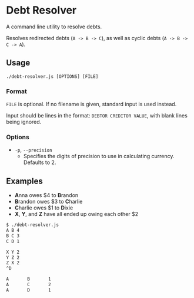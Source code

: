 # Debt Resolver

A command line utility to resolve debts.

Resolves redirected debts (`A -> B -> C`), as well as cyclic debts
(`A -> B -> C -> A`).

## Usage

`./debt-resolver.js [OPTIONS] [FILE]`

### Format

`FILE` is optional. If no filename is given, standard input is used instead.

Input should be lines in the format:
`DEBTOR CREDITOR VALUE`, with blank lines being ignored.

### Options

- `-p`, `--precision`
	- Specifies the digits of precision to use in calculating currency.
	  Defaults to 2.

## Examples

- **A**nna owes $4 to **B**randon
- **B**randon owes $3 to **C**harlie
- **C**harlie owes $1 to **D**ixie
- **X**, **Y**, and **Z** have all ended up owing each other $2

``` sh
$ ./debt-resolver.js
A B 4
B C 3
C D 1

X Y 2
Y Z 2
Z X 2
^D

A       B       1
A       C       2
A       D       1
```
